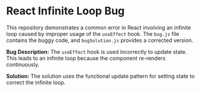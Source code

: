 # React Infinite Loop Bug
This repository demonstrates a common error in React involving an infinite loop caused by improper usage of the `useEffect` hook.  The `bug.js` file contains the buggy code, and `bugSolution.js` provides a corrected version.

**Bug Description:**
The `useEffect` hook is used incorrectly to update state.  This leads to an infinite loop because the component re-renders continuously.

**Solution:**
The solution uses the functional update pattern for setting state to correct the infinite loop.